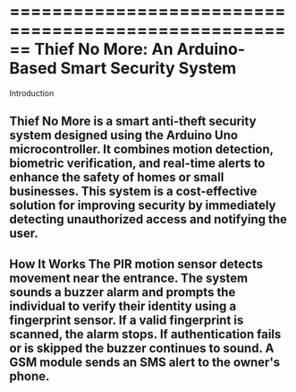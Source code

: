 ======================================================
Thief No More: An Arduino-Based Smart Security System
======================================================

Introduction

Thief No More is a smart anti-theft security system designed using the Arduino Uno microcontroller. It combines motion detection, 
biometric verification, and real-time alerts to enhance the safety of homes or small businesses. This system is a cost-effective 
solution for improving security by immediately detecting unauthorized access and notifying the user.
----------------------------------------------------------------------------------------------------------------------------------------

How It Works
The PIR motion sensor detects movement near the entrance.
The system sounds a buzzer alarm and prompts the individual to verify their identity using a fingerprint sensor.
If a valid fingerprint is scanned, the alarm stops.
If authentication fails or is skipped the buzzer continues to sound.
A GSM module sends an SMS alert to the owner's phone.
----------------------------------------------------------------- 
